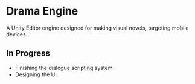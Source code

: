 # Drama Engine
A Unity Editor engine designed for making visual novels, targeting mobile devices.

## In Progress
- Finishing the dialogue scripting system.
- Designing the UI.
